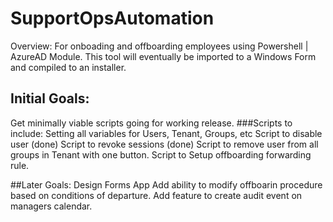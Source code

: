 # SupportOpsAutomation
Overview: For onboading and offboarding employees using Powershell | AzureAD Module.  This tool will eventually be imported to a Windows Form and compiled to an installer.

## Initial Goals: 
Get minimally viable scripts going for working release.
###Scripts to include:
Setting all variables for Users, Tenant, Groups, etc
Script to disable user (done) 
Script to revoke sessions (done)
Script to remove user from all groups in Tenant with one button.
Script to Setup offboarding forwarding rule.

##Later Goals:
Design Forms App
Add ability to modify offboarin procedure based on conditions of departure.
Add feature to create audit event on managers calendar.
